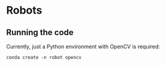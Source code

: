 # Robots

## Running the code
Currently, just a Python environment with OpenCV is required:

    conda create -n robot opencv

